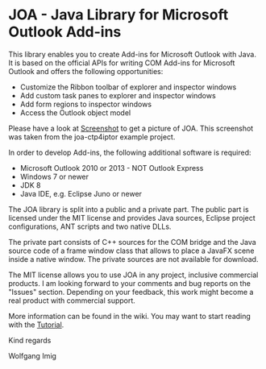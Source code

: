 JOA - Java Library for Microsoft Outlook Add-ins
===

This library enables you to create Add-ins for Microsoft Outlook with Java. It is based on the official APIs for writing COM Add-ins for Microsoft Outlook and offers the following opportunities:
- Customize the Ribbon toolbar of explorer and inspector windows
- Add custom task panes to explorer and inspector windows
- Add form regions to inspector windows
- Access the Outlook object model

Please have a look at [Screenshot](https://github.com/wolfgangimig/joa/blob/master/Screenshot1.png) to get a picture of JOA. This screenshot was taken from the joa-ctp4iptor example project. 


In order to develop Add-ins, the following additional software is required:
- Microsoft Outlook 2010 or 2013 - NOT Outlook Express
- Windows 7 or newer
- JDK 8
- Java IDE, e.g. Eclipse Juno or newer


The JOA library is split into a public and a private part. The public part is licensed under the MIT license 
and provides Java sources, Eclipse project configurations, ANT scripts and two native DLLs. 

The private part consists of C++ sources for the COM bridge and the Java source code of a frame window class that allows to place a JavaFX scene inside a native window. The private sources are not available for download. 

The MIT license allows you to use JOA in any project, inclusive commercial products. I am looking forward to your comments and bug reports on the "Issues" section. Depending on your feedback, this work might become a real product with commercial support. 

More information can be found in the wiki. You may want to start reading with the  [Tutorial](https://github.com/wolfgangimig/joa/wiki/Tutorial).

Kind regards

Wolfgang Imig
